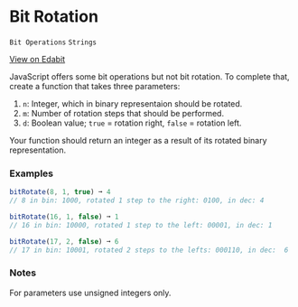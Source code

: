 # Bit Rotation

`Bit Operations` `Strings`

[View on Edabit](https://edabit.com/challenge/GAgu4fL6JY9ZnFWcd)

JavaScript offers some bit operations but not bit rotation. To complete that, create a function that takes three parameters:

1.  `n`: Integer, which in binary representaion should be rotated.
2.  `m`: Number of rotation steps that should be performed.
3.  `d`: Boolean value; `true` = rotation right, `false` = rotation left.

Your function should return an integer as a result of its rotated binary representation.

### Examples

```js
bitRotate(8, 1, true) ➞ 4
// 8 in bin: 1000, rotated 1 step to the right: 0100, in dec: 4

bitRotate(16, 1, false) ➞ 1
// 16 in bin: 10000, rotated 1 step to the left: 00001, in dec: 1

bitRotate(17, 2, false) ➞ 6
// 17 in bin: 10001, rotated 2 steps to the lefts: 000110, in dec:  6
```

### Notes

For parameters use unsigned integers only.
